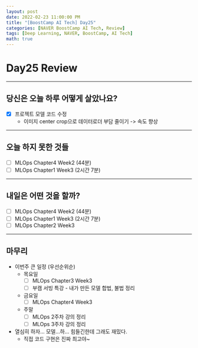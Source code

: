 ```yaml
---
layout: post
date: 2022-02-23 11:00:00 PM
title: "[BoostCamp AI Tech] Day25"
categories: [NAVER BoostCamp AI Tech, Review]
tags: [Deep Learning, NAVER, BoostCamp, AI Tech]
math: true
---
```


# Day25 Review

---

## 당신은 오늘 하루 어떻게 살았나요?

- [x] 프로젝트 모델 코드 수정
  - 이미지 center crop으로 데이터로더 부담 줄이기 -> 속도 향상

---

## 오늘 하지 못한 것들

- [ ] MLOps Chapter4 Week2 (44분)
- [ ] MLOps Chapter1 Week3 (2시간 7분)

---

## 내일은 어떤 것을 할까?

- [ ] MLOps Chapter4 Week2 (44분)
- [ ] MLOps Chapter1 Week3 (2시간 7분)
- [ ] MLOps Chapter2 Week3

---

## 마무리

- 이번주 큰 일정 (우선순위순)
  - 목요일
    - [ ] MLOps Chapter3 Week3
    - [ ] 부캠 서빙 특강 - 내가 만든 모델 합법, 불법 정리
  - 금요일
    - [ ] MLOps Chapter4 Week3
  - 주말
    - [ ] MLOps 2주차 강의 정리
    - [ ] MLOps 3주차 강의 정리

- 열심히 하자... 모델...하... 힘들긴한데 그래도 재밌다.
  - 직접 코드 구현은 진짜 최고야~